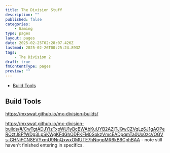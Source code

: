 ```yaml
---
title: The Division Stuff
description: ""
published: false
categories:
    - Gaming
type: pages
layout: pages
date: 2025-02-25T02:28:07.426Z
lastmod: 2025-02-26T00:25:24.893Z
tags:
    - The Division 2
draft: true
fmContentType: pages
preview: ""
---
```


<!--- cSpell:disable --->
* [Build Tools](#build-tools)
<!--- cSpell:enable --->

## Build Tools

<https://mxswat.github.io/mx-division-builds/>

<https://mxswat.github.io/mx-division-builds/#/CwTgtADJYIzTxpWU1yBcBWAbKuUYB2AZjTJQwCZVqLz6J1gAOPeROztJ8FfWDg3LpSKWgKFdGhODFKFM0SokzVmcEADpqmTa0Ux0zcVOGVs-GHNiFCN8EVYxmU9NnQxwxOMUTE7hNpgpMR6kB6CphBAA> - note still haven't finished entering in specifics.